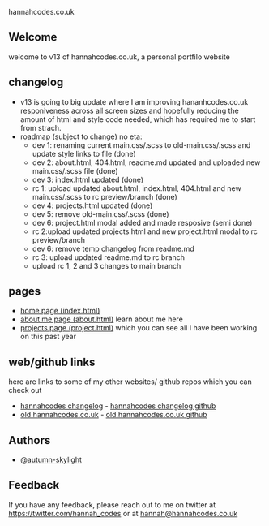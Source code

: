 hannahcodes.co.uk

## Welcome

welcome to v13 of hannahcodes.co.uk, a personal portfilo website

## changelog

- v13 is going to big update where I am improving hananhcodes.co.uk responiveness across all screen sizes and hopefully reducing the amount of html and style code needed, which has required me to start from strach.
- roadmap (subject to change) no eta:
  - dev 1: renaming current main.css/.scss to old-main.css/.scss and update style links to file (done)
  - dev 2: about.html, 404.html, readme.md updated and uploaded new main.css/.scss file (done)
  - dev 3: index.html updated (done)
  - rc 1: upload updated about.html, index.html, 404.html and new main.css/.scss to rc preview/branch (done)
  - dev 4: projects.html updated (done)
  - dev 5: remove old-main.css/.scss (done)
  - dev 6: project.html modal added and made resposive (semi done) 
  - rc 2:upload updated projects.html and new project.html modal to rc preview/branch 
  - dev 6: remove temp changelog from readme.md
  - rc 3: upload updated readme.md to rc branch
  - upload rc 1, 2 and 3 changes to main branch

  

## pages

- [home page (index.html)](https://hannahcodes.co.uk)
- [about me page (about.html)](https://hannahcodes.co.uk/about/about.html) learn about me here
- [projects page (project.html)](https://hannahcodes.co.uk/projects/projects.html) which you can see all I have been working on this past year

## web/github links

here are links to some of my other websites/ github repos which you can check out

- [hannahcodes changelog](https://changelog.hannahcodes.co.uk) - [hannahcodes changelog github](https://github.com/autumn-skylight/changelog)
- [old.hannahcodes.co.uk](https://old.hannahcodes.co.uk) - [old.hannahcodes.co.uk github](https://github.com/autumn-skylight/old.hannahcodes.co.uk)

## Authors

- [@autumn-skylight](https://www.github.com/autumn-skylight)

## Feedback

If you have any feedback, please reach out to me on twitter at https://twitter.com/hannah_codes or at hannah@hannahcodes.co.uk

